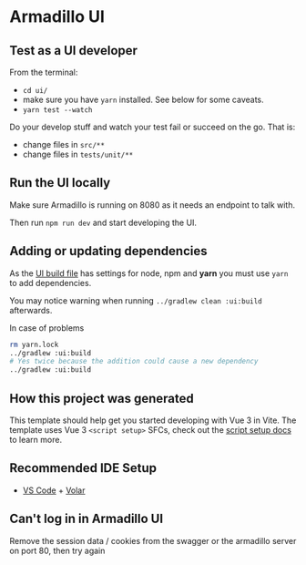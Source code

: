 # Armadillo UI

## Test as a UI developer

From the terminal:
- `cd ui/`
- make sure you have `yarn` installed. See below for some caveats.
- `yarn test --watch`

Do your develop stuff and watch your test fail or succeed on the go. That is:
- change files in `src/**`
- change files in `tests/unit/**`

## Run the UI locally

Make sure Armadillo is running on 8080 as it needs an endpoint to talk with.

Then run `npm run dev` and start developing the UI.

## Adding or updating dependencies

As the [UI build file](./build.gradle) has settings for node, npm and **yarn** you must use `yarn` to add dependencies.

You may notice warning when running `../gradlew clean :ui:build` afterwards.

In case of problems

```bash
rm yarn.lock
../gradlew :ui:build
# Yes twice because the addition could cause a new dependency
../gradlew :ui:build
```

## How this project was generated

This template should help get you started developing with Vue 3 in Vite. The template uses Vue 3 `<script setup>` SFCs, check out the [script setup docs](https://v3.vuejs.org/api/sfc-script-setup.html#sfc-script-setup) to learn more.

## Recommended IDE Setup

- [VS Code](https://code.visualstudio.com/) + [Volar](https://marketplace.visualstudio.com/items?itemName=Vue.volar)

## Can't log in in Armadillo UI

Remove the session data / cookies from the swagger or the armadillo server on port 80, then try again